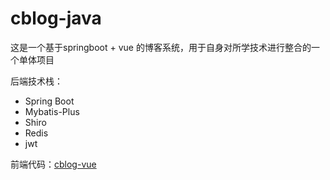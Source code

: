 # cblog-java
这是一个基于springboot + vue 的博客系统，用于自身对所学技术进行整合的一个单体项目

后端技术栈：
* Spring Boot
* Mybatis-Plus
* Shiro
* Redis
* jwt

            
前端代码：[cblog-vue](https://github.com/kulipaxxx/cblog-vue)

